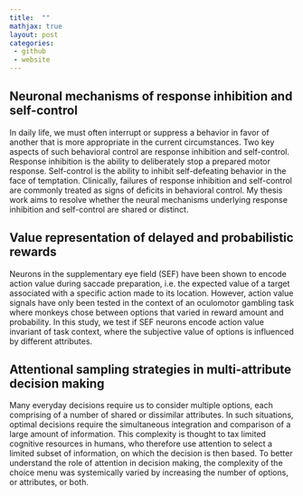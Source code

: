 ```yaml
---
title:  ""
mathjax: true
layout: post
categories: 
 - github
 - website
---
```


## Neuronal mechanisms of response inhibition and self-control

In daily life, we must often interrupt or suppress a behavior in favor of another that is more appropriate in the current circumstances. Two key aspects of such behavioral control are response inhibition and self-control. Response inhibition is the ability to deliberately stop a prepared motor response. Self-control is the ability to inhibit self-defeating behavior in the face of temptation. Clinically, failures of response inhibition and self-control are commonly treated as signs of deficits in behavioral control. My thesis work aims to resolve whether the neural mechanisms underlying response inhibition and self-control are shared or distinct.

## Value representation of delayed and probabilistic rewards

Neurons in the supplementary eye field (SEF) have been shown to encode action value during saccade preparation, i.e. the expected value of a target associated with a specific action made to its location. However, action value signals have only been tested in the context of an oculomotor gambling task where monkeys chose between options that varied in reward amount and probability. In this study, we test if SEF neurons encode action value invariant of task context, where the subjective value of options is influenced by different attributes.

## Attentional sampling strategies in multi-attribute decision making

Many everyday decisions require us to consider multiple options, each comprising of a number of shared or dissimilar attributes. In such situations, optimal decisions require the simultaneous integration and comparison of a large amount of information. This complexity is thought to tax limited cognitive resources in humans, who therefore use attention to select a limited subset of information, on which the decision is then based. To better understand the role of attention in decision making, the complexity of the choice menu was systemically varied by increasing the number of options, or attributes, or both.
